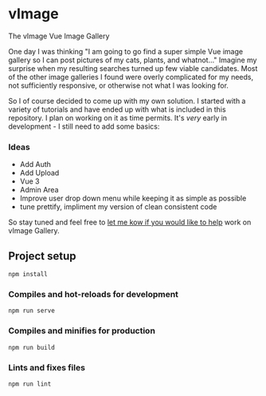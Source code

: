 # vImage
The vImage Vue Image Gallery

One day I was thinking "I am going to go find a super simple Vue image gallery so I can post pictures of my cats, plants, and whatnot..."  Imagine my surprise when my resulting searches turned up few viable candidates.  Most of the other image galleries I found were overly complicated for my needs, not sufficiently responsive, or otherwise not what I was looking for.

So I of course decided to come up with my own solution.  I started with a variety of tutorials and have ended up with what is included in this repository.  I plan on working on it as time permits. It's *very* early in development - I still need to add some basics:

### Ideas

- Add Auth
- Add Upload
- Vue 3
- Admin Area
- Improve user drop down menu while keeping it as simple as possible
- tune prettify, impliment my version of clean consistent code

So stay tuned and feel free to [let me kow if you would like to help](https://twitter.com/aiggdev) work on vImage Gallery.

## Project setup
```
npm install
```

### Compiles and hot-reloads for development
```
npm run serve
```

### Compiles and minifies for production
```
npm run build
```

### Lints and fixes files
```
npm run lint
```
